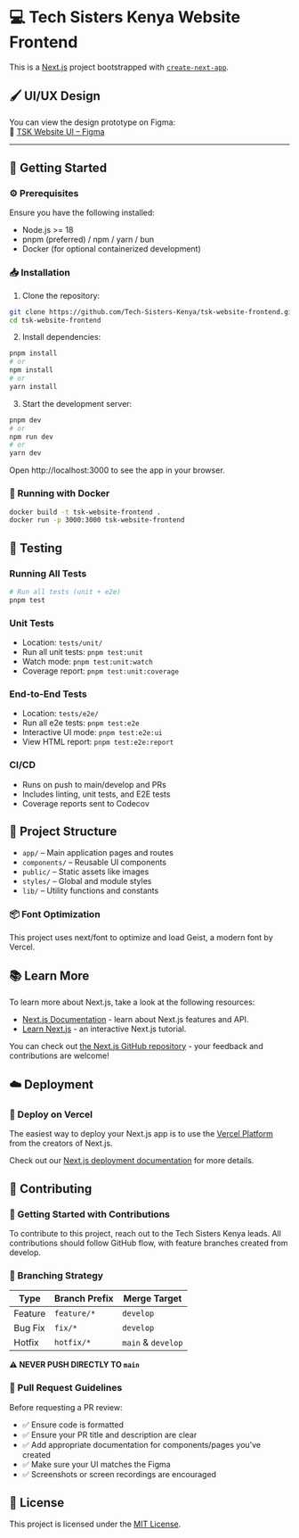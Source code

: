 # 💻 Tech Sisters Kenya Website Frontend

This is a [Next.js](https://nextjs.org) project bootstrapped with [`create-next-app`](https://nextjs.org/docs/app/api-reference/cli/create-next-app).

## 🖌️ UI/UX Design

You can view the design prototype on Figma:  
🔗 [TSK Website UI – Figma](https://www.figma.com/design/PCywTXwNGbjDGFh2TAJk0w/TSK-Website-UI?node-id=0-1&p=f&t=nqnfbXnunkdgC6ur-0)

---

## 🚀 Getting Started

### ⚙️ Prerequisites

Ensure you have the following installed:

- Node.js >= 18
- pnpm (preferred) / npm / yarn / bun
- Docker (for optional containerized development)

### 📥 Installation

1. Clone the repository:

```bash
git clone https://github.com/Tech-Sisters-Kenya/tsk-website-frontend.git
cd tsk-website-frontend
```

2. Install dependencies:

```bash
pnpm install
# or
npm install
# or
yarn install
```

3. Start the development server:

```bash
pnpm dev
# or
npm run dev
# or
yarn dev
```

Open http://localhost:3000 to see the app in your browser.

### 🐳 Running with Docker

```bash
docker build -t tsk-website-frontend .
docker run -p 3000:3000 tsk-website-frontend
```

## 🧪 Testing

### Running All Tests

```bash
# Run all tests (unit + e2e)
pnpm test
```

### Unit Tests

- Location: `tests/unit/`
- Run all unit tests: `pnpm test:unit`
- Watch mode: `pnpm test:unit:watch`
- Coverage report: `pnpm test:unit:coverage`

### End-to-End Tests

- Location: `tests/e2e/`
- Run all e2e tests: `pnpm test:e2e`
- Interactive UI mode: `pnpm test:e2e:ui`
- View HTML report: `pnpm test:e2e:report`

### CI/CD

- Runs on push to main/develop and PRs
- Includes linting, unit tests, and E2E tests
- Coverage reports sent to Codecov

## 📁 Project Structure

- `app/` – Main application pages and routes
- `components/` – Reusable UI components
- `public/` – Static assets like images
- `styles/` – Global and module styles
- `lib/` – Utility functions and constants

### 📦 Font Optimization

This project uses next/font to optimize and load Geist, a modern font by Vercel.

## 📚 Learn More

To learn more about Next.js, take a look at the following resources:

- [Next.js Documentation](https://nextjs.org/docs) - learn about Next.js features and API.
- [Learn Next.js](https://nextjs.org/learn) - an interactive Next.js tutorial.

You can check out [the Next.js GitHub repository](https://github.com/vercel/next.js) - your feedback and contributions are welcome!

## ☁️ Deployment

### 🚀 Deploy on Vercel

The easiest way to deploy your Next.js app is to use the [Vercel Platform](https://vercel.com/new?utm_medium=default-template&filter=next.js&utm_source=create-next-app&utm_campaign=create-next-app-readme) from the creators of Next.js.

Check out our [Next.js deployment documentation](https://nextjs.org/docs/app/building-your-application/deploying) for more details.

## 🤝 Contributing

### 📝 Getting Started with Contributions

To contribute to this project, reach out to the Tech Sisters Kenya leads. All contributions should follow GitHub flow, with feature branches created from develop.

### 🌿 Branching Strategy

| Type    | Branch Prefix | Merge Target       |
| ------- | ------------- | ------------------ |
| Feature | `feature/*`   | `develop`          |
| Bug Fix | `fix/*`       | `develop`          |
| Hotfix  | `hotfix/*`    | `main` & `develop` |

**⚠️ NEVER PUSH DIRECTLY TO `main`**

### 🧹 Pull Request Guidelines

Before requesting a PR review:

- ✅ Ensure code is formatted
- ✅ Ensure your PR title and description are clear
- ✅ Add appropriate documentation for components/pages you've created
- ✅ Make sure your UI matches the Figma
- ✅ Screenshots or screen recordings are encouraged

## 📜 License

This project is licensed under the [MIT License](https://opensource.org/licenses/MIT).
